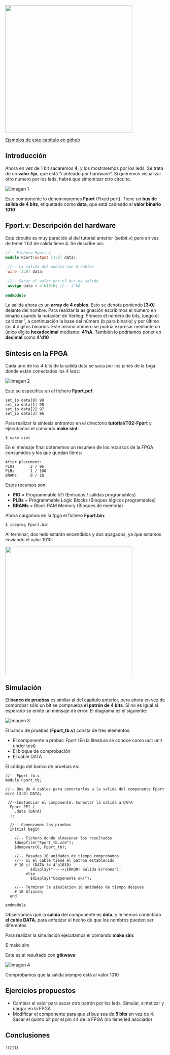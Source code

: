 <img src="https://github.com/Obijuan/open-fpga-verilog-tutorial/raw/master/tutorial/T02-Fport/images/Fport-iCEstick-1.png" width="400" align="center">

[Ejemplos de este capítulo en github](https://github.com/Obijuan/open-fpga-verilog-tutorial/tree/master/tutorial/T02-Fport)

## Introducción

Ahora en vez de 1 bit sacaremos **4**, y los mostraremos por los leds. Se trata de un **valor fijo**, que está "cableado por hardware". Si queremos visualizar otro número por los leds, habrá que sintentizar otro circuito.

![Imagen 1](https://github.com/Obijuan/open-fpga-verilog-tutorial/raw/master/tutorial/T02-Fport/images/Fport-1.png)

Este componente lo denominaremos **Fport** (Fixed port). Tiene un **bus de salida de 4 bits**, etiquetado como **data**, que está cableado al **valor binario 1010**

## Fport.v: Descripción del hardware

Este circuito es muy parecido al del tutorial anterior (setbit.v) pero en vez de tener 1 bit de salida tiene 4. Se describe así:

```verilog
//-- Fichero Fport.v
module Fport(output [3:0] data);
    
 //-- La salida del modulo son 4 cables
 wire [3:0] data;
    
 //-- Sacar el valor por el bus de salida
 assign data = 4'b1010; //-- 4'hA
    
endmodule
```
La salida ahora es un **array de 4 cables**. Esto se denota poniendo **[3:0]** delante del nombre. Para realizar la asignación escribimos el número en binario usando la notación de Verilog: Primero el número de bits, luego el carácter ', a continuación la base del número (b para binario) y por último los 4 dígitos binarios.  Este mísmo número se podría expresar mediante un único dígito **hexadecimal** mediante:  **4'hA**. También lo podriamos poner en **decimal** como **4'd10**

## Síntesis en la FPGA

Cada uno de los 4 bits de la salida data se saca por los pines de la fpga donde están conectados los 4 leds:

![Imagen 2](https://github.com/Obijuan/open-fpga-verilog-tutorial/raw/master/tutorial/T02-Fport/images/Fport-2.png)

Esto se especifica en el fichero **Fport.pcf**:

    set_io data[0] 99
    set_io data[1] 98
    set_io data[2] 97
    set_io data[3] 96

Para realizar la síntesis entramos en el directorio **tutorial/T02-Fport** y ejecutamos el comando **make sint**:

    $ make sint

En el mensaje final obtenemos un resumen de los recursos de la FPGA consumidos y los que quedan libres:

    After placement:
    PIOs       2 / 96
    PLBs       1 / 160
    BRAMs      0 / 16

Estos recursos son:
* **PIO** = Programmable I/O (Entradas / salidas programables)
* **PLBs** = Programmable Logic Blocks (Bloques lógicos programables)
* **BRAMs** = Block RAM Memory (Bloques de memoria)

Ahora cargamos en la fpga el fichero **Fport.bin**:

    $ iceprog Fport.bin

Al terminar, dos leds estarán encendidos y dos apagados, ya que estamos enviando el valor 1010:

<img src="https://github.com/Obijuan/open-fpga-verilog-tutorial/raw/master/tutorial/T02-Fport/images/Fport-iCEstick-2.png" width="400" align="center">

## Simulación

El **banco de pruebas** es similar al del capítulo anterior, pero ahora en vez de comprobar sólo un bit se comprueba **el patrón de 4 bits**. Si no es igual al esperado se emite un mensaje de error. El diagrama es el siguiente:

![Imagen 3](https://github.com/Obijuan/open-fpga-verilog-tutorial/raw/master/tutorial/T02-Fport/images/Fport-3.png)

El banco de pruebas (**Fport_tb.v**) consta de tres elementos:

* El componente a probar: Fport  (En la liteatura se conoce como uut: unit under test)
* El bloque de comprobación 
* El cable DATA

El código del banco de pruebas es:

```
//-- Fport_tb.v
module Fport_tb;
    
//-- Bus de 4 cables para conectarlos a la salida del componente Fport
wire [3:0] DATA;
    
 //--Instanciar el componente. Conectar la salida a DATA
  Fport FP1 (
    .data (DATA)
  );
    
  //-- Comenzamos las pruebas
  initial begin
    
    //-- Fichero donde almacenar los resultados
    $dumpfile("Fport_tb.vcd");
    $dumpvars(0, Fport_tb);
    
    //-- Pasadas 10 unidades de tiempo comprobamos
    //-- si el cable tiene el patron establecido
    # 10 if (DATA != 4'b1010)
           $display("---->¡ERROR! Salida Erronea");
         else
           $display("Componente ok!");
    
    //-- Terminar la simulacion 10 unidades de tiempo despues
    # 10 $finish;
  end
    
endmodule
```

Observamos que la **salida** del componente es **data**, y le hemos conectado **el cable DATA**, para enfatizar el hecho de que los nombres pueden ser diferentes

Para realizar la simulación ejecutamos el comando **make sim**:

   $ make sim

Este es el resultado con **gtkwave**:

![Imagen 4](https://github.com/Obijuan/open-fpga-verilog-tutorial/raw/master/tutorial/T02-Fport/images/Fport-sim-1.png)

Comprobamos que la salida siempre está al valor 1010

## Ejercicios propuestos
* Cambiar el valor para sacar otro patrón por los leds. Simular, sintetizar y cargar en la FPGA
* Modificar el componente para que el bus sea de **5 bits** en vez de 4. Sacar el quinto bit por el pin 44 de la FPGA (no tiene led asociado)

## Conclusiones
TODO



